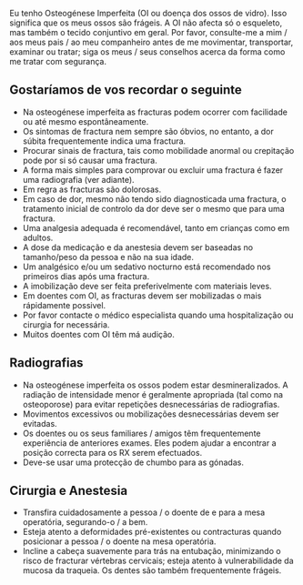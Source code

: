 Eu tenho Osteogénese Imperfeita (OI ou doença dos ossos de vidro). Isso significa que os meus ossos são frágeis. A OI não afecta só o esqueleto, mas também o tecido conjuntivo em geral. Por favor, consulte-me a mim / aos meus pais / ao meu companheiro antes de me movimentar, transportar, examinar ou tratar; siga os meus / seus conselhos acerca da forma como me tratar com segurança. 

## Gostaríamos de vos recordar o seguinte
- Na osteogénese imperfeita as fracturas podem ocorrer com facilidade ou até mesmo espontâneamente.
- Os sintomas de fractura nem sempre são óbvios, no entanto, a dor súbita frequentemente indica uma fractura.
- Procurar sinais de fractura, tais como mobilidade anormal ou crepitação pode por si só causar uma fractura.
- A forma mais simples para comprovar ou excluir uma fractura é fazer uma radiografia (ver adiante).
- Em regra as fracturas são dolorosas.
- Em caso de dor, mesmo não tendo sido diagnosticada uma fractura, o tratamento inicial de controlo da dor deve ser o mesmo que para uma fractura.
- Uma analgesia adequada é recomendável, tanto em crianças como em adultos.
- A dose da medicação e da anestesia devem ser baseadas no tamanho/peso da pessoa e não na sua idade.
- Um analgésico e/ou um sedativo nocturno está recomendado nos primeiros dias após uma fractura.
- A imobilização deve ser feita preferivelmente com materiais leves.
- Em doentes com OI, as fracturas devem ser mobilizadas o mais rápidamente possivel.
- Por favor contacte o médico especialista quando uma hospitalização ou cirurgia for necessária.
- Muitos doentes com OI têm má audição.

## Radiografias
- Na osteogénese imperfeita os ossos podem estar desmineralizados. A radiação de intensidade menor é geralmente apropriada (tal como na osteoporose) para evitar repetições desnecessárias de radiografias.
- Movimentos excessivos ou mobilizações desnecessárias devem ser evitadas.
- Os doentes ou os seus familiares / amigos têm frequentemente experiência de anteriores exames. Eles podem ajudar a encontrar a posição correcta para os RX serem efectuados.
- Deve-se usar uma protecção de chumbo para as gónadas.

## Cirurgia e Anestesia
- Transfira cuidadosamente a pessoa / o doente de e para a mesa operatória, segurando-o / a bem.
- Esteja atento a deformidades pré-existentes ou contracturas quando posicionar a pessoa / o doente na mesa operatória.
- Incline a cabeça suavemente para trás na entubação, minimizando o risco de fracturar vértebras cervicais; esteja atento à vulnerabilidade da mucosa da traqueia. Os dentes são também frequentemente frágeis.